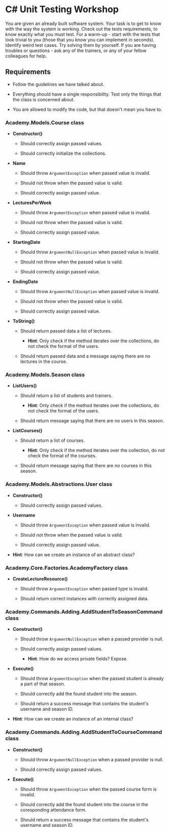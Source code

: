# C# Unit Testing Workshop

You are given an already built software system. Your task is to get to know with the way the system is working. Check out the tests requirements, to know exactly what you must test. For a warm-up - start with the tests that look trivial to you (those that you know you can implement in seconds). Identify weird test cases. Try solving them by yourself. If you are having troubles or questions - ask any of the trainers, or any of your fellow colleagues for help.

## Requirements

 - Follow the guidelines we have talked about.

 - Everything should have a single responsibility. Test only the things that the class is concerned about.

 - You are allowed to modify the code, but that doesn't mean you have to.

### Academy.Models.Course class

- **Constructor()**

  - Should correctly assign passed values.

  - Should correctly initialize the collections.

- **Name**

  - Should throw `ArgumentException` when passed value is invalid.

  - Should not throw when the passed value is valid.

  - Should correctly assign passed value.

- **LecturesPerWeek**

  - Should throw `ArgumentException` when passed value is invalid.

  - Should not throw when the passed value is valid.

  - Should correctly assign passed value.

- **StartingDate**

  - Should throw `ArgumentNullException` when passed value is invalid.

  - Should not throw when the passed value is valid.

  - Should correctly assign passed value.

- **EndingDate**

  - Should throw `ArgumentNullException` when passed value is invalid.

  - Should not throw when the passed value is valid.

  - Should correctly assign passed value.

- **ToString()**

  - Should return passed data a list of lectures.  

    - **Hint**: Only check if the method iterates over the collections, do not check the format of the users.

  - Should return passed data and a message saying there are no lectures in the course.

### Academy.Models.Season class

- **ListUsers()**

  - Should return a list of students and trainers.

    - **Hint**: Only check if the method iterates over the collections, do not check the format of the users.

  - Should return message saying that there are no users in this season.

- **ListCourses()**

  - Should return a list of courses.

    - **Hint**: Only check if the method iterates over the collection, do not check the format of the courses.

  - Should return message saying that there are no courses in this season.

### Academy.Models.Abstractions.User class

- **Constructor()**

  - Should correctly assign passed values.

- **Username**

  - Should throw `ArgumentException` when passed value is invalid.

  - Should not throw when the passed value is valid.

  - Should correctly assign passed value.

- **Hint**: How can we create an instance of an abstract class?

### Academy.Core.Factories.AcademyFactory class

- **CreateLectureResource()**

  - Should throw `ArgumentException` when passed type is invalid.

  - Should return correct instances with correctly assigned data.

### Academy.Commands.Adding.AddStudentToSeasonCommand class

- **Constructor()**

  - Should throw `ArgumentNullException` when a passed provider is null.

  - Should correctly assign passed values.  

    - **Hint**: How do we access private fields? Expose.

- **Execute()**

  - Should throw `ArgumentException` when the passed student is already a part of that season.

  - Should correctly add the found student into the season.

  - Should return a success message that contains the student's username and season ID.

- **Hint**: How can we create an instance of an internal class?

### Academy.Commands.Adding.AddStudentToCourseCommand class

- **Constructor()**

  - Should throw `ArgumentNullException` when a passed provider is null.

  - Should correctly assign passed values.  

- **Execute()**

  - Should throw `ArgumentException` when the passed course form is invalid.

  - Should correctly add the found student into the course in the coresponding attendance form.

  - Should return a success message that contains the student's username and season ID.
